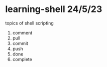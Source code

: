 # learning-shell 24/5/23

topics of shell scripting

1. comment
2. pull
3. commit
4. push
5. done
6. complete